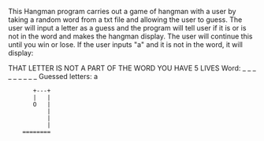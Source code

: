 This Hangman program carries out a game of hangman with a user by taking a random word from a txt file and allowing the user to guess. The user will input a letter as a guess and the program will tell user if it is or is not in the word and makes the hangman display. The user will continue this until you win or lose. If the user inputs "a" and it is not in the word, it will display:

THAT LETTER IS NOT A PART OF THE WORD
YOU HAVE 5 LIVES
Word: _ _ _ _ _ _ _ _ _
Guessed letters:  a


           +---+
           |   |
           O   |
               |
               |
               |
        ========
